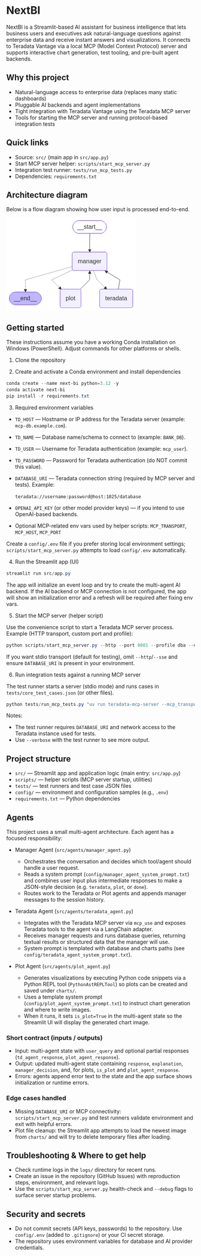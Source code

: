 # NextBI

NextBI is a Streamlit-based AI assistant for business intelligence that lets business users and executives ask natural-language questions against enterprise data and receive instant answers and visualizations. It connects to Teradata Vantage via a local MCP (Model Context Protocol) server and supports interactive chart generation, test tooling, and pre-built agent backends.

## Why this project

- Natural-language access to enterprise data (replaces many static dashboards)
- Pluggable AI backends and agent implementations
- Tight integration with Teradata Vantage using the Teradata MCP server
- Tools for starting the MCP server and running protocol-based integration tests

## Quick links

- Source: `src/` (main app in `src/app.py`)
- Start MCP server helper: `scripts/start_mcp_server.py`
- Integration test runner: `tests/run_mcp_tests.py`
- Dependencies: `requirements.txt`

## Architecture diagram

Below is a flow diagram showing how user input is processed end-to-end.

![Dashboard](assets/langgraph_graph.png)

## Getting started

These instructions assume you have a working Conda installation on Windows (PowerShell). Adjust commands for other platforms or shells.

1. Clone the repository

2. Create and activate a Conda environment and install dependencies

```powershell
conda create --name next-bi python=3.12 -y
conda activate next-bi
pip install -r requirements.txt
```

3. Required environment variables

- `TD_HOST` — Hostname or IP address for the Teradata server (example: `mcp-db.example.com`).
- `TD_NAME` — Database name/schema to connect to (example: `BANK_DB`).
- `TD_USER` — Username for Teradata authentication (example: `mcp_user`).
- `TD_PASSWORD` — Password for Teradata authentication (do NOT commit this value).
- `DATABASE_URI` — Teradata connection string (required by MCP server and tests). Example:

  `teradata://username:password@host:1025/database`

- `OPENAI_API_KEY` (or other model provider keys) — if you intend to use OpenAI-based backends.
- Optional MCP-related env vars used by helper scripts: `MCP_TRANSPORT`, `MCP_HOST`, `MCP_PORT`

Create a `config/.env` file if you prefer storing local environment settings; `scripts/start_mcp_server.py` attempts to load `config/.env` automatically.

4. Run the Streamlit app (UI)

```powershell
streamlit run src/app.py
```

The app will initialize an event loop and try to create the multi-agent AI backend. If the AI backend or MCP connection is not configured, the app will show an initialization error and a refresh will be required after fixing env vars.

5. Start the MCP server (helper script)

Use the convenience script to start a Teradata MCP server process. Example (HTTP transport, custom port and profile):

```powershell
python scripts/start_mcp_server.py --http --port 8001 --profile dba --database-uri "teradata://user:pass@host:1025/BANK_DB"
```

If you want stdio transport (default for testing), omit `--http`/`--sse` and ensure `DATABASE_URI` is present in your environment.

6. Run integration tests against a running MCP server

The test runner starts a server (stdio mode) and runs cases in `tests/core_test_cases.json` (or other files).

```powershell
python tests/run_mcp_tests.py "uv run teradata-mcp-server --mcp_transport stdio --mcp_port 1025 --profile all --database_uri teradata://user:pass@host:1025/BANK_DB" tests/core_test_cases.json
```

Notes:
- The test runner requires `DATABASE_URI` and network access to the Teradata instance used for tests.
- Use `--verbose` with the test runner to see more output.

## Project structure

- `src/` — Streamlit app and application logic (main entry: `src/app.py`)
- `scripts/` — helper scripts (MCP server startup, utilities)
- `tests/` — test runners and test case JSON files
- `config/` — environment and configuration samples (e.g., `.env`)
- `requirements.txt` — Python dependencies

## Agents

This project uses a small multi-agent architecture. Each agent has a focused responsibility:

- Manager Agent (`src/agents/manager_agent.py`)
  - Orchestrates the conversation and decides which tool/agent should handle a user request.
  - Reads a system prompt (`config/manager_agent_system_prompt.txt`) and combines user input plus intermediate responses to make a JSON-style decision (e.g. `teradata`, `plot`, or `done`).
  - Routes work to the Teradata or Plot agents and appends manager messages to the session history.

- Teradata Agent (`src/agents/teradata_agent.py`)
  - Integrates with the Teradata MCP server via `mcp_use` and exposes Teradata tools to the agent via a LangChain adapter.
  - Receives manager requests and runs database queries, returning textual results or structured data that the manager will use.
  - System prompt is templated with database and charts paths (see `config/teradata_agent_system_prompt.txt`).

- Plot Agent (`src/agents/plot_agent.py`)
  - Generates visualizations by executing Python code snippets via a Python REPL tool (`PythonAstREPLTool`) so plots can be created and saved under `charts/`.
  - Uses a template system prompt (`config/plot_agent_system_prompt.txt`) to instruct chart generation and where to write images.
  - When it runs, it sets `is_plot=True` in the multi-agent state so the Streamlit UI will display the generated chart image.

### Short contract (inputs / outputs)

- Input: multi-agent state with `user_query` and optional partial responses (`td_agent_response`, `plot_agent_response`).
- Output: updated multi-agent state containing `response`, `explanation`, `manager_decision`, and, for plots, `is_plot` and `plot_agent_response`.
- Errors: agents append error text to the state and the app surface shows initialization or runtime errors.

### Edge cases handled

- Missing `DATABASE_URI` or MCP connectivity: `scripts/start_mcp_server.py` and test runners validate environment and exit with helpful errors.
- Plot file cleanup: the Streamlit app attempts to load the newest image from `charts/` and will try to delete temporary files after loading.

## Troubleshooting & Where to get help

- Check runtime logs in the `logs/` directory for recent runs.
- Create an issue in the repository (GitHub Issues) with reproduction steps, environment, and relevant logs.
- Use the `scripts/start_mcp_server.py` health-check and `--debug` flags to surface server startup problems.

## Security and secrets

- Do not commit secrets (API keys, passwords) to the repository. Use `config/.env` (added to `.gitignore`) or your CI secret storage.
- The repository uses environment variables for database and AI provider credentials.
